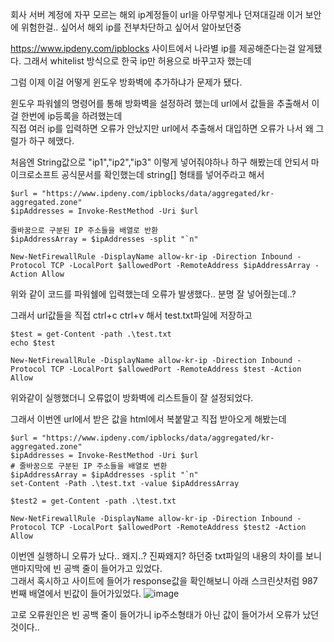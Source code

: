 회사 서버 계정에 자꾸 모르는 해외 ip계정들이 url을 아무렇게나 던져대길래 이거 보안에 위험한걸.. 싶어서 해외 ip를 전부차단하고 싶어서 알아보던중 

https://www.ipdeny.com/ipblocks 사이트에서 나라별 ip를 제공해준다는걸 알게됐다. 그래서 whitelist 방식으로 한국 ip만 허용으로 바꾸고자 했는데

그럼 이제 이걸 어떻게 윈도우 방화벽에 추가하냐가 문제가 됐다.  

윈도우 파워쉘의 명령어를 통해 방화벽을 설정하려 했는데 url에서 값들을 추출해서 이걸 한번에 ip등록을 하려했는데   
직접 여러 ip를 입력하면 오류가 안났지만 url에서 추출해서 대입하면 오류가 나서 왜 그럴가 하구 헤맸다.

처음엔 String값으로 "ip1","ip2","ip3" 이렇게 넣어줘야하나 하구 해봤는데 안되서 마이크로소프트 공식문서를 확인했는데 string[] 형태를 넣어주라고 해서

```
$url = "https://www.ipdeny.com/ipblocks/data/aggregated/kr-aggregated.zone"
$ipAddresses = Invoke-RestMethod -Uri $url

줄바꿈으로 구분된 IP 주소들을 배열로 반환
$ipAddressArray = $ipAddresses -split "`n"

New-NetFirewallRule -DisplayName allow-kr-ip -Direction Inbound -Protocol TCP -LocalPort $allowedPort -RemoteAddress $ipAddressArray -Action Allow
```

위와 같이 코드를 파워쉘에 입력했는데 오류가 발생했다.. 분명 잘 넣어줬는데..?

그래서 url값들을 직접 ctrl+c ctrl+v 해서 test.txt파일에 저장하고 
```
$test = get-Content -path .\test.txt
echo $test

New-NetFirewallRule -DisplayName allow-kr-ip -Direction Inbound -Protocol TCP -LocalPort $allowedPort -RemoteAddress $test -Action Allow
```
위와같이 실행했더니 오류없이 방화벽에 리스트들이 잘 설정되었다. 

그래서 이번엔 url에서 받은 값을 html에서 복붙말고 직접 받아오게 해봤는데
```
$url = "https://www.ipdeny.com/ipblocks/data/aggregated/kr-aggregated.zone"
$ipAddresses = Invoke-RestMethod -Uri $url
# 줄바꿈으로 구분된 IP 주소들을 배열로 변환
$ipAddressArray = $ipAddresses -split "`n"
set-Content -Path .\test.txt -value $ipAddressArray

$test2 = get-Content -path .\test.txt

New-NetFirewallRule -DisplayName allow-kr-ip -Direction Inbound -Protocol TCP -LocalPort $allowedPort -RemoteAddress $test2 -Action Allow
```

이번엔 실행하니 오류가 났다.. 왜지..? 진짜왜지? 하던중 txt파일의 내용의 차이를 보니 맨마지막에 빈 공백 줄이 들어가고 있었다.  
그래서 혹시하고 사이트에 들어가 response값을 확인해보니 아래 스크린샷처럼 987번째 배열에서 빈값이 들어가있었다. 
![image](https://github.com/2nho/personal-study/assets/97571604/297b4eab-c120-46f8-a4d4-48125b4be604)

고로 오류원인은 빈 공백 줄이 들어가니 ip주소형태가 아닌 값이 들어가서 오류가 났던 것이다.. 
